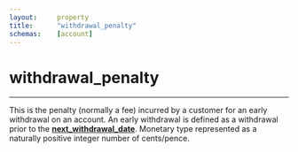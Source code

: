 ```yaml
---
layout:		property
title:		"withdrawal_penalty"
schemas:	[account]
---
```


# withdrawal_penalty

---

This is the penalty (normally a fee) incurred by a customer for an early withdrawal on an account. An early withdrawal is defined as a withdrawal prior to the [**next_withdrawal_date**][nwd]. Monetary type represented as a naturally positive integer number of cents/pence.


[nwd]: https://github.com/bobbypowar/fire/blob/master/documentation/properties/next_withdrawal_date.md

